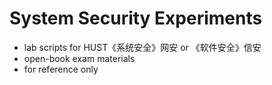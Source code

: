 # System Security Experiments
- lab scripts for HUST《系统安全》网安 or 《软件安全》信安 
- open-book exam materials
- for reference only
